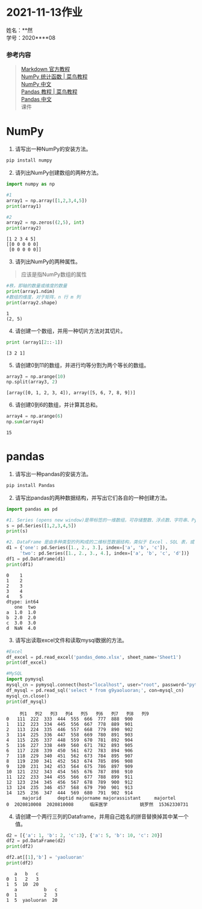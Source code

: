 # 2021-11-13作业
姓名：**然  
学号：2020****08  
### **参考内容**   
> [Markdown 官方教程](https://markdown.com.cn/)  
[NumPy 统计函数 | 菜鸟教程](https://www.runoob.com/numpy/numpy-tutorial.html)  
[NumPy 中文](https://www.numpy.org.cn/)  
[Pandas 教程 | 菜鸟教程](https://www.runoob.com/pandas/pandas-tutorial.html)  
[Pandas 中文](https://www.pypandas.cn/)  
课件

# NumPy

1. 请写出一种NumPy的安装方法。

```bash
pip install numpy
```

2. 请列出NumPy创建数组的两种方法。


```python
import numpy as np

#1
array1 = np.array([1,2,3,4,5])
print(array1)

#2
array2 = np.zeros((2,5), int) 
print(array2)
```

    [1 2 3 4 5]
    [[0 0 0 0 0]
     [0 0 0 0 0]]


3. 请列出NumPy的两种属性。
> 应该是指NumPy数组的属性


```python
#秩，即轴的数量或维度的数量
print(array1.ndim)
#数组的维度，对于矩阵，n 行 m 列
print(array2.shape)
```

    1
    (2, 5)


4. 请创建一个数组，并用一种切片方法对其切片。


```python
print (array1[2::-1])
```

    [3 2 1]


5. 请创建0到11的数组，并进行均等分割为两个等长的数组。


```python
array3 = np.arange(10)
np.split(array3, 2)
```




    [array([0, 1, 2, 3, 4]), array([5, 6, 7, 8, 9])]



6. 请创建0到6的数组，并计算其总和。


```python
array4 = np.arange(6)
np.sum(array4)
```




    15



# pandas

1. 请写出一种pandas的安装方法。

```bash
pip install Pandas
```

2. 请写出pandas的两种数据结构，并写出它们各自的一种创建方法。


```python
import pandas as pd

#1. Series (opens new window)是带标签的一维数组，可存储整数、浮点数、字符串、Python 对象等类型的数据。轴标签统称为索引。
s = pd.Series([1,2,3,4,5])
print(s)

#2. DataFrame 是由多种类型的列构成的二维标签数据结构，类似于 Excel 、SQL 表，或 Series 对象构成的字典。
d1 = {'one': pd.Series([1., 2., 3.], index=['a', 'b', 'c']),
     'two': pd.Series([1., 2., 3., 4.], index=['a', 'b', 'c', 'd'])}
df1 = pd.DataFrame(d1)
print(df1)
```

    0    1
    1    2
    2    3
    3    4
    4    5
    dtype: int64
       one  two
    a  1.0  1.0
    b  2.0  2.0
    c  3.0  3.0
    d  NaN  4.0


3. 请写出读取excel文件和读取mysql数据的方法。


```python
#Excel
df_excel = pd.read_excel('pandas_demo.xlsx', sheet_name='Sheet1')
print(df_excel)

#MySQL
import pymysql
mysql_cn = pymysql.connect(host="localhost", user="root", password="pythonclass", db="g9yaoluoran", charset='utf8')
df_mysql = pd.read_sql('select * from g9yaoluoran;', con=mysql_cn)    
mysql_cn.close()
print(df_mysql)
```

         列1   列2   列3   列4   列5   列6   列7   列8   列9
    0   111  222  333  444  555  666  777  888  900
    1   112  223  334  445  556  667  778  889  901
    2   113  224  335  446  557  668  779  890  902
    3   114  225  336  447  558  669  780  891  903
    4   115  226  337  448  559  670  781  892  904
    5   116  227  338  449  560  671  782  893  905
    6   117  228  339  450  561  672  783  894  906
    7   118  229  340  451  562  673  784  895  907
    8   119  230  341  452  563  674  785  896  908
    9   120  231  342  453  564  675  786  897  909
    10  121  232  343  454  565  676  787  898  910
    11  122  233  344  455  566  677  788  899  911
    12  123  234  345  456  567  678  789  900  912
    13  124  235  346  457  568  679  790  901  913
    14  125  236  347  444  569  680  791  902  914
          majorid      deptid majorname majorassistant     majortel
    0  2020810008  2020810008      临床医学            姚罗然  15362330731


4. 请创建一个两行三列的Dataframe，并用自己姓名的拼音替换掉其中某一个值。


```python
d2 = [{'a': 1, 'b': 2, 'c':3}, {'a': 5, 'b': 10, 'c': 20}]
df2 = pd.DataFrame(d2)
print(df2)

df2.at[[1],'b'] = 'yaoluoran'
print(df2)
```

       a   b   c
    0  1   2   3
    1  5  10  20
       a          b   c
    0  1          2   3
    1  5  yaoluoran  20

